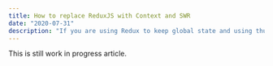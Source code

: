 ```yaml
---
title: How to replace ReduxJS with Context and SWR
date: "2020-07-31"
description: "If you are using Redux to keep global state and using thunks to update data asynchronously, let's see how ridiculously easier it is with React context and useSWR hook."
---
```


This is still work in progress article.
